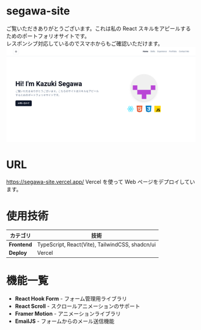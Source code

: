 # segawa-site

ご覧いただきありがとうございます。これは私の React スキルをアピールするためのポートフォリオサイトです。<br >
レスポンシブ対応しているのでスマホからもご確認いただけます。
![Site Image](./public/assets/images/site-02.png)

# URL

https://segawa-site.vercel.app/
Vercel を使って Web ページをデプロイしています。

# 使用技術

| カテゴリ     | 技術                                            |
| ------------ | ----------------------------------------------- |
| **Frontend** | TypeScript, React(Vite), TailwindCSS, shadcn/ui |
| **Deploy**   | Vercel                                          |

# 機能一覧

- **React Hook Form** - フォーム管理用ライブラリ
- **React Scroll** - スクロールアニメーションのサポート
- **Framer Motion** - アニメーションライブラリ
- **EmailJS** - フォームからのメール送信機能
